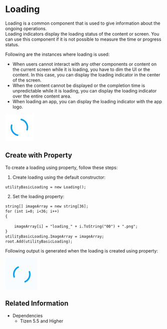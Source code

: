 # Loading
Loading is a common component that is used to give information about the ongoing operations.  
Loading indicators display the loading status of the content or screen. You can use this component if it is not possible to measure the time or progress status.  

Following are the instances where loading is used:

- When users cannot interact with any other components or content on the current screen while it is loading, you have to dim the UI or the content. In this case, you can display the loading indicator in the center of the screen.
- When the content cannot be displayed or the completion time is unpredictable while it is loading, you can display the loading indicator over the entire content area.
- When loading an app, you can display the loading indicator with the app logo.

![Loading](./media/loading.png)

## Create with Property
To create a loading using property, follow these steps:
1. Create loading using the default constructor:

```
utilityBasicLoading = new Loading();
```

2. Set the loading property:

```
string[] imageArray = new string[36];
for (int i=0; i<36; i++)
{
    
    imageArray[i] = "loading_" + i.ToString("00") + ".png";
}
utilityBasicLoading.ImageArray = imageArray;
root.Add(utilityBasicLoading);
```

Following output is generated when the loading is created using property:

![Loading](./media/loading.gif)

## Related Information
- Dependencies
  -   Tizen 5.5 and Higher
